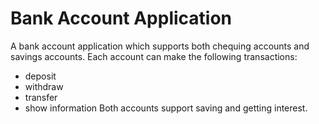 # Bank Account Application
A bank account application which supports both chequing accounts and savings accounts. Each account can make the following transactions:
- deposit
- withdraw 
- transfer
- show information
Both accounts support saving and getting interest.
